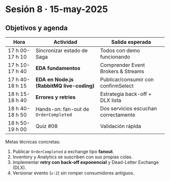 # Sesión 8 · 15-may-2025  
## Objetivos y agenda

| Hora | Actividad | Salida esperada |
|------|-----------|-----------------|
| 17 h 00-17 h 10 | Sincronizar estado de Saga | Todos con demo funcionando |
| 17 h 10-17 h 40 | **EDA fundamentos** | Comprender Event Brokers & Streams |
| 17 h 40-18 h 15 | **EDA en Node.js (RabbitMQ live-coding)** | Publicar/consumir con confirmSelect |
| 18 h 15-18 h 40 | **Errores y retries** | Estrategia back-off + DLX lista |
| 18 h 40-18 h 50 | Hands-on: fan-out de `OrderCompleted` | Dos servicios escuchan correctamente |
| 18 h 50-19 h 00 | Quiz #08 | Validación rápida |

Metas técnicas concretas:

1. Publicar `OrderCompleted` a exchange tipo **fanout**.  
2. Inventory y Analytics se suscriben con sus propias colas.  
3. Implementar **retry con back-off exponencial** y Dead-Letter Exchange (DLX).  
4. Versionar evento (`v:2`) sin romper consumidores antiguos.